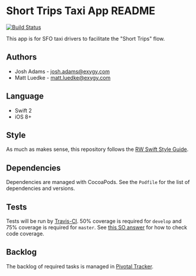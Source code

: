 Short Trips Taxi App README
===========================

[![Build Status](https://magnum.travis-ci.com/ExygySFO/sfo-short-trips-ios.svg?token=w6igzqTqs6Yzn78cFcG8&branch=master)](https://magnum.travis-ci.com/ExygySFO/sfo-short-trips-ios)

This app is for SFO taxi drivers to facilitate the "Short Trips" flow.

Authors
-------
* Josh Adams - josh.adams@exygy.com
* Matt Luedke - matt.luedke@exygy.com

Language
--------
* Swift 2
* iOS 8+

Style
-----
As much as makes sense, this repository follows the [RW Swift Style Guide](https://github.com/raywenderlich/swift-style-guide).

Dependencies
------------
Dependencies are managed with CocoaPods. See the `Podfile` for the list of dependencies and versions.

Tests
-----
Tests will be run by [Travis-CI](https://magnum.travis-ci.com/ExygySFO/sfo-short-trips-ios/). 50% coverage is required for `develop` and 75% coverage is required for `master`. See [this SO answer](http://stackoverflow.com/questions/31096924/how-to-use-code-coverage-in-xcode-7/31099098#31099098) for how to check code coverage.

Backlog
-------
The backlog of required tasks is managed in [Pivotal Tracker](https://www.pivotaltracker.com/n/projects/1424798).

